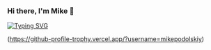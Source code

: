 ### Hi there, I'm Mike 👋

[![Typing SVG](https://readme-typing-svg.herokuapp.com?color=%2336BCF7&lines=Python-developer+student)](https://git.io/typing-svg)

(https://github-profile-trophy.vercel.app/?username=mikepodolskiy)
